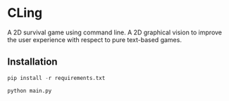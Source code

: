 # CLing
A 2D survival game using command line. A 2D graphical vision to improve the user experience
with respect to pure text-based games.

## Installation

```py
pip install -r requirements.txt
```

```py
python main.py
```

